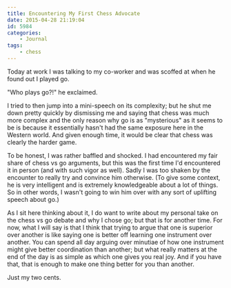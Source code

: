 ```yaml
---
title: Encountering My First Chess Advocate
date: 2015-04-28 21:19:04
id: 5984
categories:
	- Journal
tags:
	- chess
---
```


Today at work I was talking to my co-worker and was scoffed at when he found out I played go.

"Who plays go?!" he exclaimed.

I tried to then jump into a mini-speech on its complexity; but he shut me down pretty quickly by dismissing me and saying that chess was much more complex and the only reason why go is as "mysterious" as it seems to be is because it essentially hasn't had the same exposure here in the Western world. And given enough time, it would be clear that chess was clearly the harder game.

To be honest, I was rather baffled and shocked. I had encountered my fair share of chess vs go arguments, but this was the first time I'd encountered it in person (and with such vigor as well). Sadly I was too shaken by the encounter to really try and convince him otherwise. (To give some context, he is very intelligent and is extremely knowledgeable about a lot of things. So in other words, I wasn't going to win him over with any sort of uplifting speech about go.)

As I sit here thinking about it, I do want to write about my personal take on the chess vs go debate and why I chose go; but that is for another time. For now, what I will say is that I think that trying to argue that one is superior over another is like saying one is better off learning one instrument over another. You can spend all day arguing over minutiae of how one instrument might give better coordination than another; but what really matters at the end of the day is as simple as which one gives you real joy. And if you have that, that is enough to make one thing better for you than another.

Just my two cents.